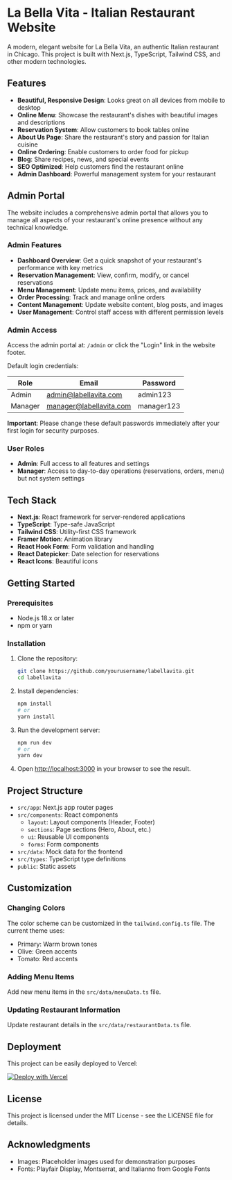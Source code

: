 # La Bella Vita - Italian Restaurant Website

A modern, elegant website for La Bella Vita, an authentic Italian restaurant in Chicago. This project is built with Next.js, TypeScript, Tailwind CSS, and other modern technologies.

## Features

- **Beautiful, Responsive Design**: Looks great on all devices from mobile to desktop
- **Online Menu**: Showcase the restaurant's dishes with beautiful images and descriptions
- **Reservation System**: Allow customers to book tables online
- **About Us Page**: Share the restaurant's story and passion for Italian cuisine
- **Online Ordering**: Enable customers to order food for pickup
- **Blog**: Share recipes, news, and special events
- **SEO Optimized**: Help customers find the restaurant online
- **Admin Dashboard**: Powerful management system for your restaurant

## Admin Portal

The website includes a comprehensive admin portal that allows you to manage all aspects of your restaurant's online presence without any technical knowledge.

### Admin Features

- **Dashboard Overview**: Get a quick snapshot of your restaurant's performance with key metrics
- **Reservation Management**: View, confirm, modify, or cancel reservations
- **Menu Management**: Update menu items, prices, and availability
- **Order Processing**: Track and manage online orders
- **Content Management**: Update website content, blog posts, and images
- **User Management**: Control staff access with different permission levels

### Admin Access

Access the admin portal at: `/admin` or click the "Login" link in the website footer.

Default login credentials:

| Role | Email | Password |
|------|-------|----------|
| Admin | admin@labellavita.com | admin123 |
| Manager | manager@labellavita.com | manager123 |

**Important**: Please change these default passwords immediately after your first login for security purposes.

### User Roles

- **Admin**: Full access to all features and settings
- **Manager**: Access to day-to-day operations (reservations, orders, menu) but not system settings

## Tech Stack

- **Next.js**: React framework for server-rendered applications
- **TypeScript**: Type-safe JavaScript
- **Tailwind CSS**: Utility-first CSS framework
- **Framer Motion**: Animation library
- **React Hook Form**: Form validation and handling
- **React Datepicker**: Date selection for reservations
- **React Icons**: Beautiful icons

## Getting Started

### Prerequisites

- Node.js 18.x or later
- npm or yarn

### Installation

1. Clone the repository:
   ```bash
   git clone https://github.com/yourusername/labellavita.git
   cd labellavita
   ```

2. Install dependencies:
   ```bash
   npm install
   # or
   yarn install
   ```

3. Run the development server:
   ```bash
   npm run dev
   # or
   yarn dev
   ```

4. Open [http://localhost:3000](http://localhost:3000) in your browser to see the result.

## Project Structure

- `src/app`: Next.js app router pages
- `src/components`: React components
  - `layout`: Layout components (Header, Footer)
  - `sections`: Page sections (Hero, About, etc.)
  - `ui`: Reusable UI components
  - `forms`: Form components
- `src/data`: Mock data for the frontend
- `src/types`: TypeScript type definitions
- `public`: Static assets

## Customization

### Changing Colors

The color scheme can be customized in the `tailwind.config.ts` file. The current theme uses:

- Primary: Warm brown tones
- Olive: Green accents
- Tomato: Red accents

### Adding Menu Items

Add new menu items in the `src/data/menuData.ts` file.

### Updating Restaurant Information

Update restaurant details in the `src/data/restaurantData.ts` file.

## Deployment

This project can be easily deployed to Vercel:

[![Deploy with Vercel](https://vercel.com/button)](https://vercel.com/new/clone?repository-url=https%3A%2F%2Fgithub.com%2Fyourusername%2Flabellavita)

## License

This project is licensed under the MIT License - see the LICENSE file for details.

## Acknowledgments

- Images: Placeholder images used for demonstration purposes
- Fonts: Playfair Display, Montserrat, and Italianno from Google Fonts
